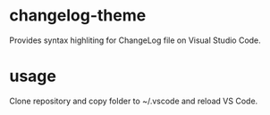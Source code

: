 changelog-theme
======================

Provides syntax highliting for ChangeLog file on Visual Studio Code.

# usage

Clone repository and copy folder to ~/.vscode and reload VS Code.
